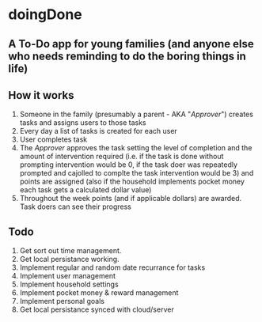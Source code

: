 # doingDone
## A To-Do app for young families (and anyone else who needs reminding to do the boring things in life)

## How it works

1. Someone in the family (presumably a parent - AKA "_Approver_") creates tasks and assigns users to those tasks
2. Every day a list of tasks is created for each user
3. User completes task
4. The _Approver_ approves the task setting the level of completion and the amount of intervention required (i.e. if the task is done without prompting intervention would be 0, if the task doer was repeatedly prompted and cajolled to complte the task intervention would be 3) and points are assigned (also if the household implements pocket money each task gets a calculated dollar value)
5. Throughout the week points (and if applicable dollars) are awarded. Task doers can see their progress

## Todo

1. Get sort out time management.
2. Get local persistance working.
3. Implement regular and random date recurrance for tasks
4. Implement user management
5. Implement household settings
6. Implement pocket money & reward management
7. Implement personal goals
8. Get local persistance synced with cloud/server